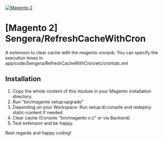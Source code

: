 [![Magento 2](https://img.shields.io/badge/Magento2-yes-green.svg)](https://github.com/mSengera/Magento-2-CSV-to-301-Redirect-Extension)

# [Magento 2] Sengera/RefreshCacheWithCron
A extension to clear cache with the magento cronjob.
You can specify the execution times in app/code/Sengera/RefreshCacheWithCron/etc/crontab.xml

Installation
------------

1. Copy the whole content of this module in your Magento installation directory.
2. Run "bin/magento setup:upgrade"
3. Depending on your Workspace: Run setup:di:compile and redeploy static-content if needed
4. Clear cache (Console "bin/magento c:c" or via Backend)
7. Test extension and be happy.

Best regards and happy coding!
